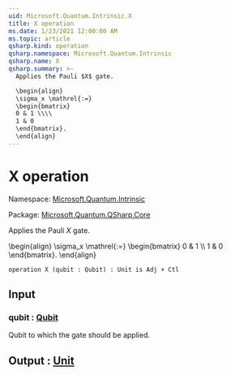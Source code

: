 ```yaml
---
uid: Microsoft.Quantum.Intrinsic.X
title: X operation
ms.date: 1/23/2021 12:00:00 AM
ms.topic: article
qsharp.kind: operation
qsharp.namespace: Microsoft.Quantum.Intrinsic
qsharp.name: X
qsharp.summary: >-
  Applies the Pauli $X$ gate.

  \begin{align}
  \sigma_x \mathrel{:=}
  \begin{bmatrix}
  0 & 1 \\\\
  1 & 0
  \end{bmatrix}.
  \end{align}
---
```


# X operation

Namespace: [Microsoft.Quantum.Intrinsic](xref:Microsoft.Quantum.Intrinsic)

Package: [Microsoft.Quantum.QSharp.Core](https://nuget.org/packages/Microsoft.Quantum.QSharp.Core)


Applies the Pauli $X$ gate.\begin{align}\sigma_x \mathrel{:=}\begin{bmatrix}0 & 1 \\\\1 & 0\end{bmatrix}.\end{align}

```qsharp
operation X (qubit : Qubit) : Unit is Adj + Ctl
```


## Input

### qubit : [Qubit](xref:microsoft.quantum.lang-ref.qubit)

Qubit to which the gate should be applied.



## Output : [Unit](xref:microsoft.quantum.lang-ref.unit)

